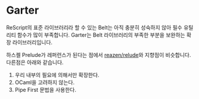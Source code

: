 # Garter

ReScript의 표준 라이브러리라 할 수 있는 Belt는 아직 충분히 성숙하지 않아 필수 유틸리티 함수가 많이 부족합니다.
Garter는 Belt 라이브러리의 부족한 부분을 보완하는 확장 라이브러리입니다.

하스켈 Prelude가 레퍼런스가 된다는 점에서 [reazen/relude](https://github.com/reazen/relude/tree/master/src)와 지향점이 비슷합니다.
다른점은 아래와 같습니다.

1. 우리 내부의 필요에 의해서만 확장한다.
2. OCaml을 고려하지 않는다.
3. Pipe First 문법을 사용한다.
